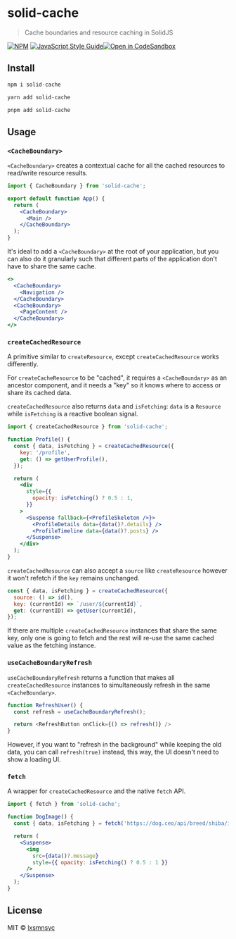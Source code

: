 # solid-cache

> Cache boundaries and resource caching in SolidJS

[![NPM](https://img.shields.io/npm/v/solid-cache.svg)](https://www.npmjs.com/package/solid-cache) [![JavaScript Style Guide](https://badgen.net/badge/code%20style/airbnb/ff5a5f?icon=airbnb)](https://github.com/airbnb/javascript)[![Open in CodeSandbox](https://img.shields.io/badge/Open%20in-CodeSandbox-blue?style=flat-square&logo=codesandbox)](https://codesandbox.io/s/github/LXSMNSYC/solid-cache/tree/main/examples/demo)

## Install

```bash
npm i solid-cache
```

```bash
yarn add solid-cache
```

```bash
pnpm add solid-cache
```

## Usage

### `<CacheBoundary>`

`<CacheBoundary>` creates a contextual cache for all the cached resources to read/write resource results.

```jsx
import { CacheBoundary } from 'solid-cache';

export default function App() {
  return (
    <CacheBoundary>
      <Main />
    </CacheBoundary>
  );
}
```

It's ideal to add a `<CacheBoundary>` at the root of your application, but you can also do it granularly such that different parts of the application don't have to share the same cache.

```jsx
<>
  <CacheBoundary>
    <Navigation />
  </CacheBoundary>
  <CacheBoundary>
    <PageContent />
  </CacheBoundary>
</>
```

### `createCachedResource`

A primitive similar to `createResource`, except `createCachedResource` works differently.

For `createCacheResource` to be "cached", it requires a `<CacheBoundary>` as an ancestor component, and it needs a "key" so it knows where to access or share its cached data.

`createCachedResource` also returns `data` and `isFetching`: `data` is a `Resource` while `isFetching` is a reactive boolean signal.

```jsx
import { createCachedResource } from 'solid-cache';

function Profile() {
  const { data, isFetching } = createCachedResource({
    key: '/profile',
    get: () => getUserProfile(),
  });

  return (
    <div
      style={{
        opacity: isFetching() ? 0.5 : 1,
      }}
    >
      <Suspense fallback={<ProfileSkeleton />}>
        <ProfileDetails data={data()?.details} />
        <ProfileTimeline data={data()?.posts} />
      </Suspense>
    </div>
  );
}
```

`createCachedResource` can also accept a `source` like `createResource` however it won't refetch if the `key` remains unchanged.

```jsx
const { data, isFetching } = createCachedResource({
  source: () => id(),
  key: (currentId) => `/user/${currentId}`,
  get: (currentID) => getUser(currentId),
});
```

If there are multiple `createCachedResource` instances that share the same key, only one is going to fetch and the rest will re-use the same cached value as the fetching instance.

### `useCacheBoundaryRefresh`

`useCacheBoundaryRefresh` returns a function that makes all `createCachedResource` instances to simultaneously refresh in the same `<CacheBoundary>`.

```js
function RefreshUser() {
  const refresh = useCacheBoundaryRefresh();

  return <RefreshButton onClick={() => refresh()} />
}
```

However, if you want to "refresh in the background" while keeping the old data, you can call `refresh(true)` instead, this way, the UI doesn't need to show a loading UI.

### `fetch`

A wrapper for `createCachedResource` and the native `fetch` API.

```jsx
import { fetch } from 'solid-cache';

function DogImage() {
  const { data, isFetching } = fetch('https://dog.ceo/api/breed/shiba/images/random').json();

  return (
    <Suspense>
      <img
        src={data()?.message}
        style={{ opacity: isFetching() ? 0.5 : 1 }}
      />
    </Suspense>
  );
}
```

## License

MIT © [lxsmnsyc](https://github.com/lxsmnsyc)
